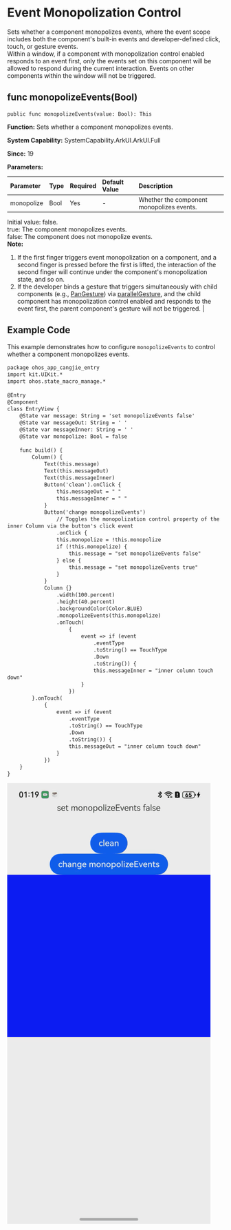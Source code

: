 # Event Monopolization Control  

Sets whether a component monopolizes events, where the event scope includes both the component's built-in events and developer-defined click, touch, or gesture events.  
Within a window, if a component with monopolization control enabled responds to an event first, only the events set on this component will be allowed to respond during the current interaction. Events on other components within the window will not be triggered.

## func monopolizeEvents(Bool)

```cangjie
public func monopolizeEvents(value: Bool): This
```

**Function:** Sets whether a component monopolizes events.  

**System Capability:** SystemCapability.ArkUI.ArkUI.Full  

**Since:** 19  

**Parameters:**  

| Parameter | Type | Required | Default Value | Description |  
|:---|:---|:---|:---|:---|  
| monopolize | Bool | Yes | - | Whether the component monopolizes events.  
  Initial value: false.  
  true: The component monopolizes events.  
  false: The component does not monopolize events.  
  **Note:**  
  1. If the first finger triggers event monopolization on a component, and a second finger is pressed before the first is lifted, the interaction of the second finger will continue under the component's monopolization state, and so on.  
  2. If the developer binds a gesture that triggers simultaneously with child components (e.g., [PanGesture](./cj-universal-gesture-pangesture.md#pangesture)) via [parallelGesture](./cj-universal-gesture-bind.md#binding-gesture-methods), and the child component has monopolization control enabled and responds to the event first, the parent component's gesture will not be triggered. |  

## Example Code  

This example demonstrates how to configure `monopolizeEvents` to control whether a component monopolizes events.  

```cangjie
package ohos_app_cangjie_entry  
import kit.UIKit.*  
import ohos.state_macro_manage.*  

@Entry  
@Component  
class EntryView {  
    @State var message: String = 'set monopolizeEvents false'  
    @State var messageOut: String = ' '  
    @State var messageInner: String = ' '  
    @State var monopolize: Bool = false  

    func build() {  
        Column() {  
            Text(this.message)  
            Text(this.messageOut)  
            Text(this.messageInner)  
            Button('clean').onClick {  
                this.messageOut = " "  
                this.messageInner = " "  
            }  
            Button('change monopolizeEvents')  
                // Toggles the monopolization control property of the inner Column via the button's click event  
                .onClick {  
                this.monopolize = !this.monopolize  
                if (!this.monopolize) {  
                    this.message = "set monopolizeEvents false"  
                } else {  
                    this.message = "set monopolizeEvents true"  
                }  
            }  
            Column {}  
                .width(100.percent)  
                .height(40.percent)  
                .backgroundColor(Color.BLUE)  
                .monopolizeEvents(this.monopolize)  
                .onTouch(  
                    {  
                        event => if (event  
                            .eventType  
                            .toString() == TouchType  
                            .Down  
                            .toString()) {  
                            this.messageInner = "inner column touch down"  
                        }  
                    })  
        }.onTouch(  
            {  
                event => if (event  
                    .eventType  
                    .toString() == TouchType  
                    .Down  
                    .toString()) {  
                    this.messageOut = "inner column touch down"  
                }  
            })  
    }  
}  
```  

![monopolizeEvents](figures/monopolizeEvents.gif)